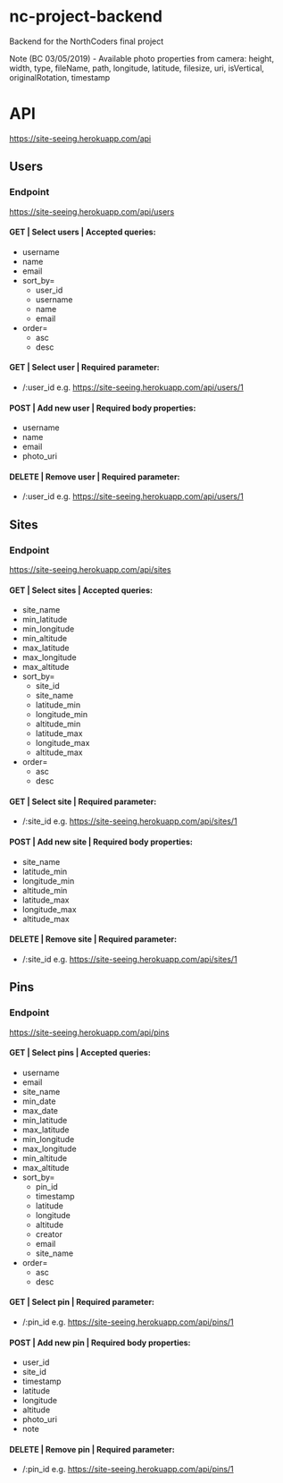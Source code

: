 # nc-project-backend

Backend for the NorthCoders final project

Note (BC 03/05/2019) - Available photo properties from camera:
height, width, type, fileName, path, longitude, latitude, filesize, uri, isVertical, originalRotation, timestamp

# API

https://site-seeing.herokuapp.com/api

## Users

### Endpoint

https://site-seeing.herokuapp.com/api/users

#### GET | Select users | Accepted queries:

- username
- name
- email
- sort_by=
  - user_id
  - username
  - name
  - email
- order=
  - asc
  - desc

#### GET | Select user | Required parameter:

- /:user_id e.g. https://site-seeing.herokuapp.com/api/users/1

#### POST | Add new user | Required body properties:

- username
- name
- email
- photo_uri

#### DELETE | Remove user | Required parameter:

- /:user_id e.g. https://site-seeing.herokuapp.com/api/users/1

## Sites

### Endpoint

https://site-seeing.herokuapp.com/api/sites

#### GET | Select sites | Accepted queries:

- site_name
- min_latitude
- min_longitude
- min_altitude
- max_latitude
- max_longitude
- max_altitude
- sort_by=
  - site_id
  - site_name
  - latitude_min
  - longitude_min
  - altitude_min
  - latitude_max
  - longitude_max
  - altitude_max
- order=
  - asc
  - desc

#### GET | Select site | Required parameter:

- /:site_id e.g. https://site-seeing.herokuapp.com/api/sites/1

#### POST | Add new site | Required body properties:

- site_name
- latitude_min
- longitude_min
- altitude_min
- latitude_max
- longitude_max
- altitude_max

#### DELETE | Remove site | Required parameter:

- /:site_id e.g. https://site-seeing.herokuapp.com/api/sites/1

## Pins

### Endpoint

https://site-seeing.herokuapp.com/api/pins

#### GET | Select pins | Accepted queries:

- username
- email
- site_name
- min_date
- max_date
- min_latitude
- max_latitude
- min_longitude
- max_longitude
- min_altitude
- max_altitude
- sort_by=
  - pin_id
  - timestamp
  - latitude
  - longitude
  - altitude
  - creator
  - email
  - site_name
- order=
  - asc
  - desc

#### GET | Select pin | Required parameter:

- /:pin_id e.g. https://site-seeing.herokuapp.com/api/pins/1

#### POST | Add new pin | Required body properties:

- user_id
- site_id
- timestamp
- latitude
- longitude
- altitude
- photo_uri
- note

#### DELETE | Remove pin | Required parameter:

- /:pin_id e.g. https://site-seeing.herokuapp.com/api/pins/1